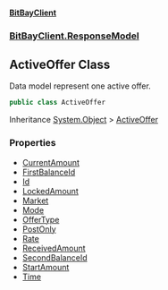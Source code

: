 #### [BitBayClient](./index.md 'index')
### [BitBayClient.ResponseModel](./BitBayClient-ResponseModel.md 'BitBayClient.ResponseModel')
## ActiveOffer Class
Data model represent one active offer.  
```csharp
public class ActiveOffer
```
Inheritance [System.Object](https://docs.microsoft.com/en-us/dotnet/api/System.Object 'System.Object') &gt; [ActiveOffer](./BitBayClient-ResponseModel-ActiveOffer.md 'BitBayClient.ResponseModel.ActiveOffer')  
### Properties
- [CurrentAmount](./BitBayClient-ResponseModel-ActiveOffer-CurrentAmount.md 'BitBayClient.ResponseModel.ActiveOffer.CurrentAmount')
- [FirstBalanceId](./BitBayClient-ResponseModel-ActiveOffer-FirstBalanceId.md 'BitBayClient.ResponseModel.ActiveOffer.FirstBalanceId')
- [Id](./BitBayClient-ResponseModel-ActiveOffer-Id.md 'BitBayClient.ResponseModel.ActiveOffer.Id')
- [LockedAmount](./BitBayClient-ResponseModel-ActiveOffer-LockedAmount.md 'BitBayClient.ResponseModel.ActiveOffer.LockedAmount')
- [Market](./BitBayClient-ResponseModel-ActiveOffer-Market.md 'BitBayClient.ResponseModel.ActiveOffer.Market')
- [Mode](./BitBayClient-ResponseModel-ActiveOffer-Mode.md 'BitBayClient.ResponseModel.ActiveOffer.Mode')
- [OfferType](./BitBayClient-ResponseModel-ActiveOffer-OfferType.md 'BitBayClient.ResponseModel.ActiveOffer.OfferType')
- [PostOnly](./BitBayClient-ResponseModel-ActiveOffer-PostOnly.md 'BitBayClient.ResponseModel.ActiveOffer.PostOnly')
- [Rate](./BitBayClient-ResponseModel-ActiveOffer-Rate.md 'BitBayClient.ResponseModel.ActiveOffer.Rate')
- [ReceivedAmount](./BitBayClient-ResponseModel-ActiveOffer-ReceivedAmount.md 'BitBayClient.ResponseModel.ActiveOffer.ReceivedAmount')
- [SecondBalanceId](./BitBayClient-ResponseModel-ActiveOffer-SecondBalanceId.md 'BitBayClient.ResponseModel.ActiveOffer.SecondBalanceId')
- [StartAmount](./BitBayClient-ResponseModel-ActiveOffer-StartAmount.md 'BitBayClient.ResponseModel.ActiveOffer.StartAmount')
- [Time](./BitBayClient-ResponseModel-ActiveOffer-Time.md 'BitBayClient.ResponseModel.ActiveOffer.Time')
